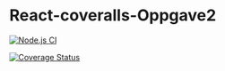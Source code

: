 # React-coveralls-Oppgave2
[![Node.js CI](https://github.com/Velpre/React-coveralls-Oppgave2/actions/workflows/node.js.yml/badge.svg)](https://github.com/Velpre/React-coveralls-Oppgave2/actions/workflows/node.js.yml)

[![Coverage Status](https://coveralls.io/repos/github/Velpre/React-coveralls-Oppgave2/badge.svg)](https://coveralls.io/github/Velpre/React-coveralls-Oppgave2?branch=main)

